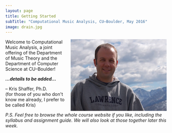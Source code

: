 ```yaml
---
layout: page
title: Getting Started
subTitle: "Computational Music Analysis, CU–Boulder, May 2016"
image: drain.jpg
---
```


<a href="/img/twitterBio.jpg"><img src="/img/twitterBio-small.jpg" style="float: right; padding-left: 12px" alt="bio picture of Kris Shaffer, Ph.D."/></a>Welcome to Computational Music Analysis, a joint offering of the Department of Music Theory and the Department of Computer Science at CU–Boulder! 

***...details to be added...***


– Kris Shaffer, Ph.D.  
(for those of you who don't know me already, I prefer to be called Kris)

*P.S. Feel free to browse the whole course website if you like, including the syllabus and assignment guide. We will also look at those together later this week.*